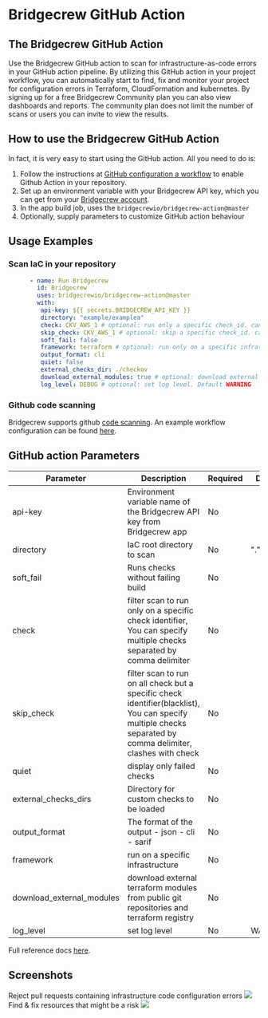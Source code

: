 # Bridgecrew GitHub Action

## The Bridgecrew GitHub Action

Use the Bridgecrew GitHub action to scan for infrastructure-as-code errors in your GitHub action pipeline.
By utilizing this GitHub action in your project workflow, you can automatically start to find,
fix and monitor your project for configuration errors in Terraform, CloudFormation and kubernetes. 
By signing up for a free Bridgecrew Community plan you can also view dashboards and reports. 
The community plan does not limit the number of scans or users you can invite to view the results.
​
## How to use the Bridgecrew GitHub Action

In fact, it is very easy to start using the GitHub action.
All you need to do is:

1. Follow the instructions at [GitHub configuration a workflow](https://help.github.com/en/actions/configuring-and-managing-workflows/configuring-a-workflow) to enable Github Action in your repository.
2. Set up an environment variable with your Bridgecrew API key, which you can get from your [Bridgecrew account](https://www.bridgecrew.cloud/integrations).
3. In the app build job, uses the `bridgecrewio/bridgecrew-action@master`
4. Optionally, supply parameters to customize GitHub action behaviour

## Usage Examples

### Scan IaC in your repository

```yaml
      - name: Run Bridgecrew 
        id: Bridgecrew
        uses: bridgecrewio/bridgecrew-action@master
        with:
         api-key: ${{ secrets.BRIDGECREW_API_KEY }}
         directory: "example/examplea"
         check: CKV_AWS_1 # optional: run only a specific check_id. can be comma separated list
         skip_check: CKV_AWS_1 # optional: skip a specific check_id. can be comma separated list
         soft_fail: false
         framework: terraform # optional: run only on a specific infrastructure {cloudformation,terraform,kubernetes,all}
         output_format: cli
         quiet: false
         external_checks_dir: ./checkov
         download_external_modules: true # optional: download external terraform modules from public git repositories and terraform registry
         log_level: DEBUG # optional: set log level. Default WARNING

```

### Github code scanning

Bridgecrew supports github [code scanning](https://docs.github.com/en/free-pro-team@latest/github/finding-security-vulnerabilities-and-errors-in-your-code/about-code-scanning).
An example workflow configuration can be found [here](examples/code_scanning.yml).

## GitHub action Parameters

| Parameter  | Description | Required | Default | Type |
| -----------| -------------------------------------------------------------------------------------------------------- | ------------- | ------------- | ------------- |
| api-key | Environment variable name of the Bridgecrew API key from Bridgecrew app | No |  | Secret parameter |
| directory | IaC root directory to scan | No | "." | Input parameter |
| soft_fail | Runs checks without failing build | No | | Input parameters |
| check | filter scan to run only on a specific check identifier, You can specify multiple checks separated by comma delimiter | No |  | Input parameters |
| skip_check | filter scan to run on all check but a specific check identifier(blacklist), You can specify multiple checks separated by comma delimiter, clashes with check | No |  | Input parameters |
| quiet | display only failed checks | No |  | Input parameters |
| external_checks_dirs | Directory for custom checks to be loaded | No |  | Input parameters |
| output_format| The format of the output - json - cli - sarif | No |  | Input parameters |
| framework | run on a specific infrastructure | No | | cloudformation,terraform,kubernetes,all |
| download_external_modules | download external terraform modules from public git repositories and terraform registry | No | |Input parameters |
| log_level | set log level | No | WARNING | Input parameters |

Full reference docs [here](https://docs.bridgecrew.io/docs/integrate-with-github-actions-v2).

## Screenshots

Reject pull requests containing infrastructure code configuration errors
![](resources/failed-action.png)
Find & fix resources that might be a risk
![](resources/problem-matcher.png)
